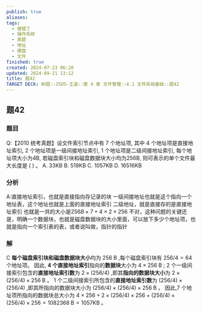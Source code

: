 ```yaml
---
publish: true
aliases: 
tags:
  - 做错了
  - 操作系统
  - 真题
  - 地址
  - 硬盘
  - 文件
finished: true
created: 2024-07-23 06:28
updated: 2024-09-21 13:12
title: 题42
TARGET DECK: 刷题::25OS-王道::第 4 章 文件管理::4.1 文件系统基础::题42
---
```

## 题42
### 题目
Q:【2010 统考真题】设文件索引节点中有 7 个地址项, 其中 4 个地址项是直接地址索引, 2 个地址项是一级间接地址索引, 1 个地址项是二级间接地址索引, 每个地址项大小为4B, 若磁盘索引块和磁盘数据块大小均为256B, 则可表示的单个文件最大长度是 ( ) 。
A. ${33}\mathrm{{KB}}$ 
B. ${519}\mathrm{{KB}}$ 
C. ${1057}\mathrm{{KB}}$ 
D. ${16516}\mathrm{{KB}}$
### 分析
A:直接地址索引，也就是直接指向存记录的块
一级间接地址也就是这个指向一个地址表，这个地址也就是上面的直接地址索引
二级地址，就是直接存的是直接地址索引
也就是一共的大小是$256B\times7+4\times 2\times 256$
不对，这种问题的关键还是，明确一个数据块，也就是磁盘数据块的大小里面，可以放下多少个地址项，也就是指向一个索引表的表，或者说叫做，指针的指针
### 解
C
**每个磁盘索引块和磁盘数据块大小**均为 ${256}\mathrm{\;B}$ ,每个磁盘索引块有 ${256}/4 = {64}$ 个地址项。
因此, **4 个直接地址索引**指向的**数据块**大小为 $4 \times {256}\mathrm{\;B}$ ; 
2 个一级间接索引包含的**直接地址索引数**为 $2 \times \left( {{256}/4}\right)$ ,即其**指向的数据块大小**为 $2 \times \left( {{256}/4}\right) \times {256}\mathrm{\;B}$ 。
1 个二级间接索引所包含的**直接地址索引数**为 $\left( {{256}/4}\right) \times \left( {{256}/4}\right)$ ,即其所指向的数据块大小为 $\left( {{256}/4}\right) \times \left( {{256}/4}\right) \times {256}\mathrm{\;B}$ 。
因此,7 个地址项所指向的数据块总大小为 $4 \times {256} + 2 \times \left( {{256}/4}\right) \times {256} + \left( {{256}/4}\right) \times \left( {{256}/4}\right) \times {256} = {1082368}\mathrm{\;B} = {1057}\mathrm{{KB}}$ 。
<!--ID: 1730878083822-->

